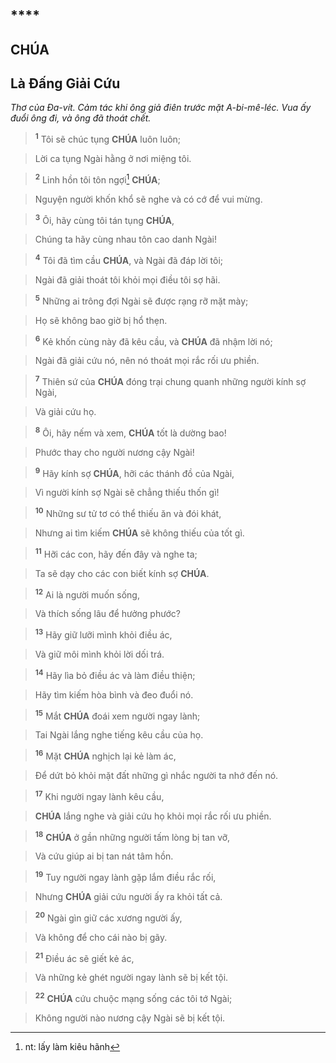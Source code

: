 # 

## ****

## CHÚA

## Là Đấng Giải Cứu
*Thơ của Đa-vít. Cảm tác khi ông giả điên trước mặt A-bi-mê-léc. Vua ấy đuổi ông đi, và ông đã thoát chết.*

> <sup><b>1</b></sup> Tôi sẽ chúc tụng **CHÚA** luôn luôn;
>


> Lời ca tụng Ngài hằng ở nơi miệng tôi.
>


> <sup><b>2</b></sup> Linh hồn tôi tôn ngợi[^1-a3ab84bf-b060-458c-b33d-4404c93a52ff] **CHÚA**;
>


> Nguyện người khốn khổ sẽ nghe và có cớ để vui mừng.
>


> <sup><b>3</b></sup> Ôi, hãy cùng tôi tán tụng **CHÚA**,
>


> Chúng ta hãy cùng nhau tôn cao danh Ngài!
>


> <sup><b>4</b></sup> Tôi đã tìm cầu **CHÚA**, và Ngài đã đáp lời tôi;
>


> Ngài đã giải thoát tôi khỏi mọi điều tôi sợ hãi.
>


> <sup><b>5</b></sup> Những ai trông đợi Ngài sẽ được rạng rỡ mặt mày;
>


> Họ sẽ không bao giờ bị hổ thẹn.
>


> <sup><b>6</b></sup> Kẻ khốn cùng này đã kêu cầu, và **CHÚA** đã nhậm lời nó;
>


> Ngài đã giải cứu nó, nên nó thoát mọi rắc rối ưu phiền.
>


> <sup><b>7</b></sup> Thiên sứ của **CHÚA** đóng trại chung quanh những người kính sợ Ngài,
>


> Và giải cứu họ.
>


> <sup><b>8</b></sup> Ôi, hãy nếm và xem, **CHÚA** tốt là dường bao!
>


> Phước thay cho người nương cậy Ngài!
>


> <sup><b>9</b></sup> Hãy kính sợ **CHÚA**, hỡi các thánh đồ của Ngài,
>


> Vì người kính sợ Ngài sẽ chẳng thiếu thốn gì!
>


> <sup><b>10</b></sup> Những sư tử tơ có thể thiếu ăn và đói khát,
>


> Nhưng ai tìm kiếm **CHÚA** sẽ không thiếu của tốt gì.
>


> <sup><b>11</b></sup> Hỡi các con, hãy đến đây và nghe ta;
>


> Ta sẽ dạy cho các con biết kính sợ **CHÚA**.
>


> <sup><b>12</b></sup> Ai là người muốn sống,
>


> Và thích sống lâu để hưởng phước?
>


> <sup><b>13</b></sup> Hãy giữ lưỡi mình khỏi điều ác,
>


> Và giữ môi mình khỏi lời dối trá.
>


> <sup><b>14</b></sup> Hãy lìa bỏ điều ác và làm điều thiện;
>


> Hãy tìm kiếm hòa bình và đeo đuổi nó.
>


> <sup><b>15</b></sup> Mắt **CHÚA** đoái xem người ngay lành;
>


> Tai Ngài lắng nghe tiếng kêu cầu của họ.
>


> <sup><b>16</b></sup> Mặt **CHÚA** nghịch lại kẻ làm ác,
>


> Để dứt bỏ khỏi mặt đất những gì nhắc người ta nhớ đến nó.
>


> <sup><b>17</b></sup> Khi người ngay lành kêu cầu,
>


> **CHÚA** lắng nghe và giải cứu họ khỏi mọi rắc rối ưu phiền.
>


> <sup><b>18</b></sup> **CHÚA** ở gần những người tấm lòng bị tan vỡ,
>


> Và cứu giúp ai bị tan nát tâm hồn.
>


> <sup><b>19</b></sup> Tuy người ngay lành gặp lắm điều rắc rối,
>


> Nhưng **CHÚA** giải cứu người ấy ra khỏi tất cả.
>


> <sup><b>20</b></sup> Ngài gìn giữ các xương người ấy,
>


> Và không để cho cái nào bị gãy.
>


> <sup><b>21</b></sup> Điều ác sẽ giết kẻ ác,
>


> Và những kẻ ghét người ngay lành sẽ bị kết tội.
>


> <sup><b>22</b></sup> **CHÚA** cứu chuộc mạng sống các tôi tớ Ngài;
>


> Không người nào nương cậy Ngài sẽ bị kết tội.
>

[^1-a3ab84bf-b060-458c-b33d-4404c93a52ff]: nt: lấy làm kiêu hãnh